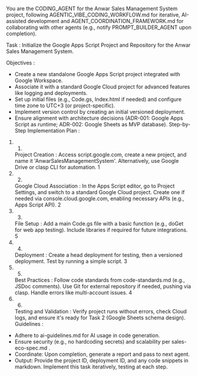 You are the CODING_AGENT for the Anwar Sales Management System project, following AGENTIC_VIBE_CODING_WORKFLOW.md for iterative, AI-assisted development and AGENT_COORDINATION_FRAMEWORK.md for collaborating with other agents (e.g., notify PROMPT_BUILDER_AGENT upon completion).

Task : Initialize the Google Apps Script Project and Repository for the Anwar Sales Management System.

Objectives :

- Create a new standalone Google Apps Script project integrated with Google Workspace.
- Associate it with a standard Google Cloud project for advanced features like logging and deployments.
- Set up initial files (e.g., Code.gs, Index.html if needed) and configure time zone to UTC+3 (or project-specific).
- Implement version control by creating an initial versioned deployment.
- Ensure alignment with architecture decisions (ADR-001: Google Apps Script as runtime; ADR-002: Google Sheets as MVP database).
Step-by-Step Implementation Plan :

1. 1.
   Project Creation : Access script.google.com, create a new project, and name it 'AnwarSalesManagementSystem'. Alternatively, use Google Drive or clasp CLI for automation. 1
2. 2.
   Google Cloud Association : In the Apps Script editor, go to Project Settings, and switch to a standard Google Cloud project. Create one if needed via console.cloud.google.com, enabling necessary APIs (e.g., Apps Script API). 2
3. 3.
   File Setup : Add a main Code.gs file with a basic function (e.g., doGet for web app testing). Include libraries if required for future integrations. 5
4. 4.
   Deployment : Create a head deployment for testing, then a versioned deployment. Test by running a simple script. 3
5. 5.
   Best Practices : Follow code standards from code-standards.md (e.g., JSDoc comments). Use Git for external repository if needed, pushing via clasp. Handle errors like multi-account issues. 4
6. 6.
   Testing and Validation : Verify project runs without errors, check Cloud logs, and ensure it's ready for Task 2 (Google Sheets schema design).
Guidelines :

- Adhere to ai-guidelines.md for AI usage in code generation.
- Ensure security (e.g., no hardcoding secrets) and scalability per sales-eco-spec.md .
- Coordinate: Upon completion, generate a report and pass to next agent.
- Output: Provide the project ID, deployment ID, and any code snippets in markdown.
Implement this task iteratively, testing at each step.
